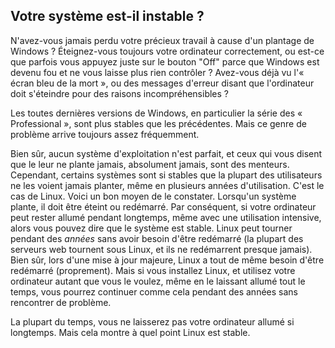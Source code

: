 



<h2>Votre système est-il instable ?</h2>

N'avez-vous jamais perdu votre précieux travail à cause d'un 
plantage de Windows ? Éteignez-vous toujours votre ordinateur 
correctement, ou est-ce que parfois vous appuyez juste sur le bouton 
"Off" parce que Windows est devenu fou et ne vous laisse plus rien 
contrôler ? Avez-vous déjà vu l'« écran bleu de la mort », ou des 
messages d'erreur disant que l'ordinateur doit s'éteindre pour des 
raisons incompréhensibles ?

Les toutes dernières versions de Windows, en particulier la série des 
« Professional », sont plus stables que les précédentes. Mais ce 
genre de problème arrive toujours assez fréquemment.

Bien sûr, aucun système d'exploitation n'est parfait, et ceux qui 
vous disent que le leur ne plante jamais, absolument jamais, sont des 
menteurs. Cependant, certains systèmes sont si stables que la plupart 
des utilisateurs ne les voient jamais planter, même en plusieurs années 
d'utilisation. C'est le cas de Linux. Voici un bon moyen de le 
constater. Lorsqu'un système plante, il doit être éteint ou redémarré. 
Par conséquent, si votre ordinateur peut rester allumé pendant 
longtemps, même avec une utilisation intensive, alors vous pouvez dire 
que le système est stable. Linux peut tourner pendant des 
<i>années</i> sans avoir besoin d'être redémarré (la plupart des 
serveurs web tournent sous Linux, et ils ne redémarrent presque 
jamais). Bien sûr, lors d'une mise à jour majeure, Linux a tout de 
même besoin d'être redémarré (proprement). Mais si vous installez 
Linux, et utilisez votre ordinateur autant que vous le voulez, même en 
le laissant allumé tout le temps, vous pourrez continuer comme cela 
pendant des années sans rencontrer de problème.

La plupart du temps, vous ne laisserez pas votre ordinateur 
allumé si longtemps. Mais cela montre à quel point Linux est stable.




